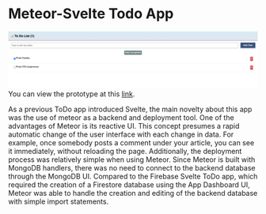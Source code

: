 # Meteor-Svelte Todo App
![Page Demo](demo.png)
You can view the prototype at this [link](https://psong-todo.meteorapp.com/).

As a previous ToDo app introduced Svelte, the main novelty about this app was the use of meteor as a backend and deployment tool. One of the advantages of Meteor is its reactive UI. This concept presumes a rapid automatic change of the user interface with each change in data. For example, once somebody posts a comment under your article, you can see it immediately, without reloading the page. Additionally, the deployment process was relatively simple when using Meteor. Since Meteor is built with MongoDB handlers, there was no need to connect to the backend database through the MongoDB UI. Compared to the Firebase Svelte ToDo app, which required the creation of a Firestore database using the App Dashboard UI, Meteor was able to handle the creation and editing of the backend database with simple import statements.
